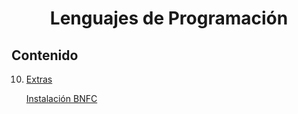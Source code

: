<h1 align="center">Lenguajes de Programación</h1>

## Contenido
10. [Extras](extras/)

    [Instalación BNFC](extras/instalacion-bnfc)